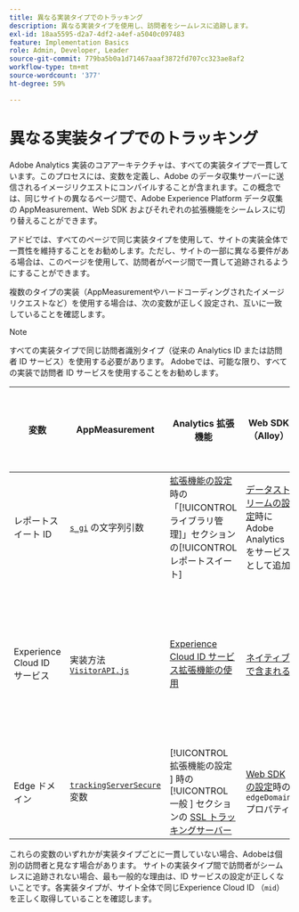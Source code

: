 ```yaml
---
title: 異なる実装タイプでのトラッキング
description: 異なる実装タイプを使用し、訪問者をシームレスに追跡します。
exl-id: 18aa5595-d2a7-4df2-a4ef-a5040c097483
feature: Implementation Basics
role: Admin, Developer, Leader
source-git-commit: 779ba5b0a1d71467aaaf3872fd707cc323ae8af2
workflow-type: tm+mt
source-wordcount: '377'
ht-degree: 59%

---
```


# 異なる実装タイプでのトラッキング

Adobe Analytics 実装のコアアーキテクチャは、すべての実装タイプで一貫しています。このプロセスには、変数を定義し、Adobe のデータ収集サーバーに送信されるイメージリクエストにコンパイルすることが含まれます。この概念では、同じサイトの異なるページ間で、Adobe Experience Platform データ収集の AppMeasurement、Web SDK およびそれぞれの拡張機能をシームレスに切り替えることができます。

アドビでは、すべてのページで同じ実装タイプを使用して、サイトの実装全体で一貫性を維持することをお勧めします。ただし、サイトの一部に異なる要件がある場合は、このページを使用して、訪問者がページ間で一貫して追跡されるようにすることができます。

複数のタイプの実装（AppMeasurementやハードコーディングされたイメージリクエストなど）を使用する場合は、次の変数が正しく設定され、互いに一致していることを確認します。

>[!NOTE]
>
>すべての実装タイプで同じ訪問者識別タイプ（従来の Analytics ID または訪問者 ID サービス）を使用する必要があります。 Adobeでは、可能な限り、すべての実装で訪問者 ID サービスを使用することをお勧めします。

| 変数 | AppMeasurement | Analytics 拡張機能 | Web SDK（Alloy） | Web SDK タグ拡張機能 | ハードコーディングされたイメージリクエスト |
| --- | --- | --- | --- | --- | --- |
| レポートスイート ID | [`s_gi`](../vars/functions/s-gi.md) の文字列引数 | [拡張機能の設定](https://experienceleague.adobe.com/docs/experience-platform/tags/extensions/client/analytics/overview.html?lang=ja)時の「[!UICONTROL ライブラリ管理]」セクションの[!UICONTROL レポートスイート] | [データストリームの設定](https://experienceleague.adobe.com/docs/experience-platform/edge/datastreams/configure.html?lang=ja)時に Adobe Analytics をサービスとして追加 | [データストリームの設定](https://experienceleague.adobe.com/docs/experience-platform/edge/datastreams/configure.html?lang=ja)時に Adobe Analytics をサービスとして追加 | URL `pathname` の一部（`/b/ss/` の後） |
| Experience Cloud ID サービス | 実装方法 [`VisitorAPI.js`](appmeasurement.md) | [Experience Cloud ID サービス拡張機能の使用 ](analytics-extension.md) | [ ネイティブで含まれる ](alloy.md) | [ ネイティブで含まれる ](web-sdk-extension.md) | [ID サービスへの個別の呼び出し ](https://experienceleague.adobe.com/docs/id-service/using/implementation/direct-integration.html?lang=ja) を実行して、目的の ID を取得し、`mid` をクエリ文字列に含めます |
| Edge ドメイン | [`trackingServerSecure`](../vars/config-vars/trackingserversecure.md) 変数 | [!UICONTROL  拡張機能の設定 ] 時の [!UICONTROL  一般 ] セクションの [SSL トラッキングサーバー ](https://experienceleague.adobe.com/docs/experience-platform/tags/extensions/client/analytics/overview.html?lang=ja) | [Web SDK の設定](https://experienceleague.adobe.com/docs/experience-platform/edge/fundamentals/configuring-the-sdk.html?lang=ja)時の `edgeDomain` プロパティ | [!UICONTROL  拡張機能の設定 ] 時の [0}Edge ドメイン } フィールド](https://experienceleague.adobe.com/docs/experience-platform/edge/extension/web-sdk-extension-configuration.html?lang=ja) | イメージリクエスト URL の `hostname` |

これらの変数のいずれかが実装タイプごとに一貫していない場合、Adobeは個別の訪問者と見なす場合があります。 サイトの実装タイプ間で訪問者がシームレスに追跡されない場合、最も一般的な理由は、ID サービスの設定が正しくないことです。各実装タイプが、サイト全体で同じExperience Cloud ID （`mid`）を正しく取得していることを確認します。
